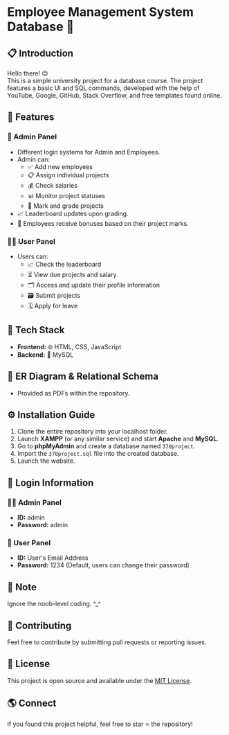 # Employee Management System Database  🚀

## 📋 Introduction
Hello there! 😊  
This is a simple university project for a database course. The project features a basic UI and SQL commands, developed with the help of YouTube, Google, GitHub, Stack Overflow, and free templates found online.

## 💼 Features

### 🔐 Admin Panel
- Different login systems for Admin and Employees.
- Admin can:
  - ✅ Add new employees
  - 📋 Assign individual projects
  - 💰 Check salaries
  - 📊 Monitor project statuses
  - 📝 Mark and grade projects
- 📈 Leaderboard updates upon grading.
- 💸 Employees receive bonuses based on their project marks.

### 🙋‍♂️ User Panel
- Users can:
  - 📈 Check the leaderboard
  - ⏳ View due projects and salary
  - 🗂️ Access and update their profile information
  - 🗃️ Submit projects
  - 🗓️ Apply for leave

## 🧩 Tech Stack
- **Frontend:** 🌐 HTML, CSS, JavaScript
- **Backend:** 💾 MySQL

## 📂 ER Diagram & Relational Schema
- Provided as PDFs within the repository.

## ⚙️ Installation Guide
1. Clone the entire repository into your localhost folder.
2. Launch **XAMPP** (or any similar service) and start **Apache** and **MySQL**.
3. Go to **phpMyAdmin** and create a database named `370project`.
4. Import the `370project.sql` file into the created database.
5. Launch the website.

## 🔑 Login Information

### 🧑‍💼 Admin Panel
- **ID:** admin  
- **Password:** admin

### 🧑‍ User Panel
- **ID:** User's Email Address  
- **Password:** 1234 (Default, users can change their password)

## 📝 Note
Ignore the noob-level coding. ^_^

## 🤝 Contributing
Feel free to contribute by submitting pull requests or reporting issues.

## 📜 License
This project is open source and available under the [MIT License](LICENSE).

## 🌎 Connect
If you found this project helpful, feel free to star ⭐ the repository!

